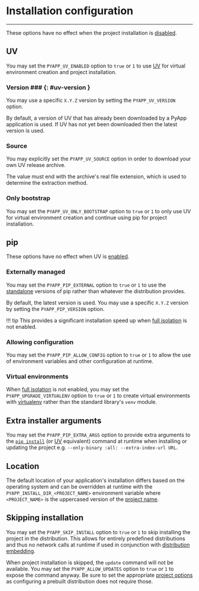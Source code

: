 # Installation configuration

-----

These options have no effect when the project installation is [disabled](#skipping-installation).

## UV

You may set the `PYAPP_UV_ENABLED` option to `true` or `1` to use [UV](https://github.com/astral-sh/uv) for virtual environment creation and project installation.

### Version ### {: #uv-version }

You may use a specific `X.Y.Z` version by setting the `PYAPP_UV_VERSION` option.

By default, a version of UV that has already been downloaded by a PyApp application is used. If UV has not yet been downloaded then the latest version is used.

### Source

You may explicitly set the `PYAPP_UV_SOURCE` option in order to download your own UV release archive.

The value must end with the archive's real file extension, which is used to determine the extraction method.

### Only bootstrap

You may set the `PYAPP_UV_ONLY_BOOTSTRAP` option to `true` or `1` to only use UV for virtual environment creation and continue using pip for project installation.

## pip

These options have no effect when UV is [enabled](#uv).

### Externally managed

You may set the `PYAPP_PIP_EXTERNAL` option to `true` or `1` to use the [standalone](https://pip.pypa.io/en/stable/installation/#standalone-zip-application) versions of pip rather than whatever the distribution provides.

By default, the latest version is used. You may use a specific `X.Y.Z` version by setting the `PYAPP_PIP_VERSION` option.

!!! tip
    This provides a significant installation speed up when [full isolation](distribution.md#full-isolation) is not enabled.

### Allowing configuration

You may set the `PYAPP_PIP_ALLOW_CONFIG` option to `true` or `1` to allow the use of environment variables and other configuration at runtime.

### Virtual environments

When [full isolation](distribution.md#full-isolation) is not enabled, you may set the `PYAPP_UPGRADE_VIRTUALENV` option to `true` or `1` to create virtual environments with [virtualenv](https://github.com/pypa/virtualenv) rather than the standard library's `venv` module.

## Extra installer arguments

You may set the `PYAPP_PIP_EXTRA_ARGS` option to provide extra arguments to the [`pip install`](https://pip.pypa.io/en/stable/cli/pip_install/) (or [UV](#uv) equivalent) command at runtime when installing or updating the project e.g. `--only-binary :all: --extra-index-url URL`.

## Location

The default location of your application's installation differs based on the operating system and can be overridden at runtime with the `PYAPP_INSTALL_DIR_<PROJECT_NAME>` environment variable where `<PROJECT_NAME>` is the uppercased version of the [project name](project.md#identifier).

## Skipping installation

You may set the `PYAPP_SKIP_INSTALL` option to `true` or `1` to skip installing the project in the distribution. This allows for entirely predefined distributions and thus no network calls at runtime if used in conjunction with [distribution embedding](distribution.md#embedding).

When project installation is skipped, the `update` command will not be available. You may set the `PYAPP_ALLOW_UPDATES` option to `true` or `1` to expose the command anyway. Be sure to set the appropriate [project options](project.md) as configuring a prebuilt distribution does not require those.
